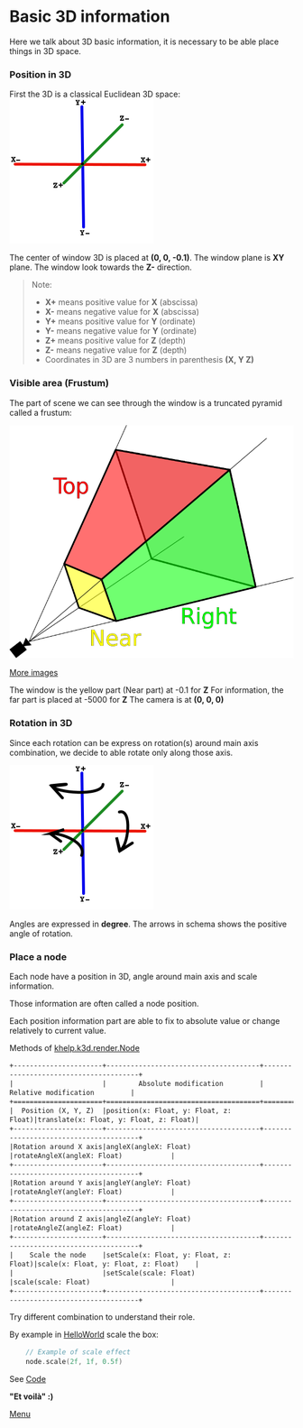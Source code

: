 # Basic 3D information

Here we talk about 3D basic information, it is necessary to be able place things in 3D space.

### Position in 3D

First the 3D is a classical Euclidean 3D space: ![Euclidean](EuclideanCoordinateSystem.png)

The center of window 3D is placed at **(0, 0, -0.1)**.
The window plane is **XY** plane.
The window look towards the **Z-** direction.

> Note:
> * **X+** means positive value for **X** (abscissa)
> * **X-** means negative value for **X** (abscissa)
> * **Y+** means positive value for **Y** (ordinate)
> * **Y-** means negative value for **Y** (ordinate)
> * **Z+** means positive value for **Z** (depth)
> * **Z-** means negative value for **Z** (depth)
> * Coordinates in 3D are 3 numbers in parenthesis **(X, Y Z)**

### Visible area (Frustum)

The part of scene we can see through the window is a truncated pyramid
called a frustum:

![Frustum](ViewFrustum.png)

[More images](https://duckduckgo.com/?q=3D+frustrum&t=canonical&iax=images&ia=images)

The window is the yellow part (Near part) at -0.1 for **Z**
For information, the far part is placed at -5000 for **Z**
The camera is at **(0, 0, 0)**

### Rotation in 3D

Since each rotation can be express on rotation(s) around main axis combination, 
we decide to able rotate only along those axis.

![Rotations](Rotations.png)

Angles are expressed in **degree**.
The arrows in schema shows the positive angle of rotation.

### Place a node

Each node have a position in 3D, angle around main axis and scale information.

Those information are often called a node position.

Each position information part are able to fix to absolute value or change relatively to current value.

Methods of [khelp.k3d.render.Node](../../src/khelp/k3d/render/Node.kt)

    +----------------------+--------------------------------------+---------------------------------------+
    |                      |        Absolute modification         |         Relative modification         |
    +======================+======================================+=======================================+
    |  Position (X, Y, Z)  |position(x: Float, y: Float, z: Float)|translate(x: Float, y: Float, z: Float)|
    +----------------------+--------------------------------------+---------------------------------------+
    |Rotation around X axis|angleX(angleX: Float)                 |rotateAngleX(angleX: Float)            |
    +----------------------+--------------------------------------+---------------------------------------+
    |Rotation around Y axis|angleY(angleY: Float)                 |rotateAngleY(angleY: Float)            |
    +----------------------+--------------------------------------+---------------------------------------+
    |Rotation around Z axis|angleZ(angleY: Float)                 |rotateAngleZ(angleZ: Float)            |
    +----------------------+--------------------------------------+---------------------------------------+
    |    Scale the node    |setScale(x: Float, y: Float, z: Float)|scale(x: Float, y: Float, z: Float)    |
    |                      |setScale(scale: Float)                |scale(scale: Float)                    |
    +----------------------+--------------------------------------+---------------------------------------+
    
Try different combination to understand their role.

By example in [HelloWorld](../HelloWorld/HelloWorld.md) scale the box:

````Kotlin
    // Example of scale effect
    node.scale(2f, 1f, 0.5f)
````

See [Code](../../samples/khelp/samples/k3d/HelloWorldScaled.kt)

**"Et voilà" :)**

[Menu](../Menu.md)
